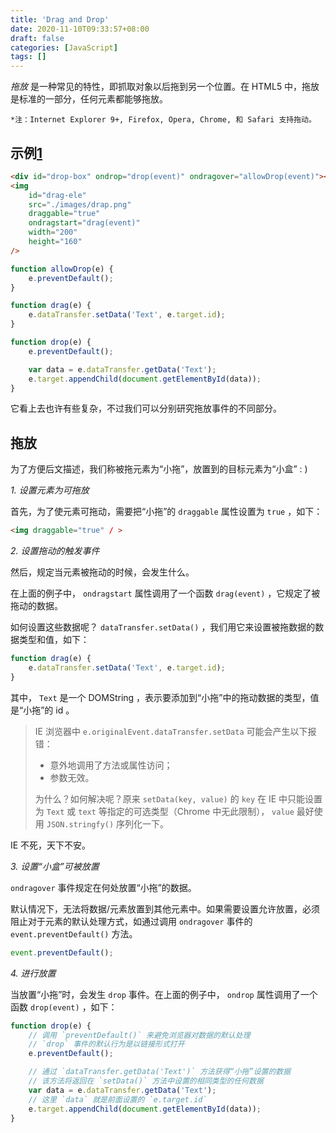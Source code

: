 ```yaml
---
title: 'Drag and Drop'
date: 2020-11-10T09:33:57+08:00
draft: false
categories: [JavaScript]
tags: []
---
```


_拖放_ 是一种常见的特性，即抓取对象以后拖到另一个位置。在 HTML5 中，拖放是标准的一部分，任何元素都能够拖放。

`*注：Internet Explorer 9+, Firefox, Opera, Chrome, 和 Safari 支持拖动。`

<!--more-->

## 示例[1]

```html
<div id="drop-box" ondrop="drop(event)" ondragover="allowDrop(event)"></div>
<img
    id="drag-ele"
    src="./images/drap.png"
    draggable="true"
    ondragstart="drag(event)"
    width="200"
    height="160"
/>
```

```js
function allowDrop(e) {
    e.preventDefault();
}

function drag(e) {
    e.dataTransfer.setData('Text', e.target.id);
}

function drop(e) {
    e.preventDefault();

    var data = e.dataTransfer.getData('Text');
    e.target.appendChild(document.getElementById(data));
}
```

它看上去也许有些复杂，不过我们可以分别研究拖放事件的不同部分。

## 拖放

为了方便后文描述，我们称被拖元素为“小拖”，放置到的目标元素为“小盒” : )

_1. 设置元素为可拖放_

首先，为了使元素可拖动，需要把“小拖”的 `draggable` 属性设置为 `true` ，如下：

```html
<img draggable="true" / >
```

_2. 设置拖动的触发事件_

然后，规定当元素被拖动的时候，会发生什么。

在上面的例子中， `ondragstart` 属性调用了一个函数 `drag(event)` ，它规定了被拖动的数据。

如何设置这些数据呢？ `dataTransfer.setData()` ，我们用它来设置被拖数据的数据类型和值，如下：

```js
function drag(e) {
    e.dataTransfer.setData('Text', e.target.id);
}
```

其中， `Text` 是一个 DOMString ，表示要添加到“小拖”中的拖动数据的类型，值是“小拖”的 id 。

> IE 浏览器中 `e.originalEvent.dataTransfer.setData` 可能会产生以下报错：
>
> -   意外地调用了方法或属性访问；
> -   参数无效。
>
> 为什么？如何解决呢？原来 `setData(key, value)` 的 `key` 在 IE 中只能设置为 `Text` 或 `text` 等指定的可选类型（Chrome 中无此限制）， `value` 最好使用 `JSON.stringfy()` 序列化一下。

<div class="oh-essay">
IE 不死，天下不安。
</div>

_3. 设置“小盒”可被放置_

`ondragover` 事件规定在何处放置“小拖”的数据。

默认情况下，无法将数据/元素放置到其他元素中。如果需要设置允许放置，必须阻止对于元素的默认处理方式，如通过调用 `ondragover` 事件的 `event.preventDefault()` 方法。

```js
event.preventDefault();
```

_4. 进行放置_

当放置“小拖”时，会发生 `drop` 事件。在上面的例子中， `ondrop` 属性调用了一个函数 `drop(event)` ，如下：

```js
function drop(e) {
    // 调用 `preventDefault()` 来避免浏览器对数据的默认处理
    // `drop` 事件的默认行为是以链接形式打开
    e.preventDefault();

    // 通过 `dataTransfer.getData('Text')` 方法获得“小拖”设置的数据
    // 该方法将返回在 `setData()` 方法中设置的相同类型的任何数据
    var data = e.dataTransfer.getData('Text');
    // 这里 `data` 就是前面设置的 `e.target.id`
    e.target.appendChild(document.getElementById(data));
}
```


[1]: https://www.runoob.com/try/try.php?filename=tryhtml5_draganddrop
